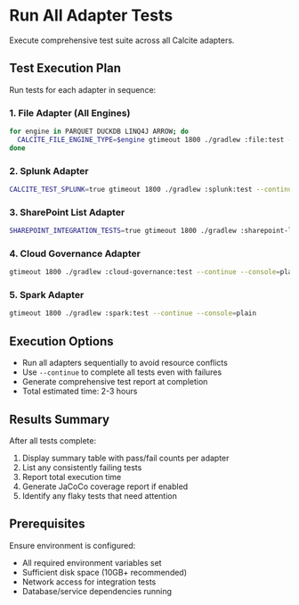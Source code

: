 # Run All Adapter Tests

Execute comprehensive test suite across all Calcite adapters.

## Test Execution Plan

Run tests for each adapter in sequence:

### 1. File Adapter (All Engines)
```bash
for engine in PARQUET DUCKDB LINQ4J ARROW; do
  CALCITE_FILE_ENGINE_TYPE=$engine gtimeout 1800 ./gradlew :file:test --continue --console=plain
done
```

### 2. Splunk Adapter
```bash
CALCITE_TEST_SPLUNK=true gtimeout 1800 ./gradlew :splunk:test --continue --console=plain
```

### 3. SharePoint List Adapter
```bash
SHAREPOINT_INTEGRATION_TESTS=true gtimeout 1800 ./gradlew :sharepoint-list:test --continue --console=plain
```

### 4. Cloud Governance Adapter
```bash
gtimeout 1800 ./gradlew :cloud-governance:test --continue --console=plain
```

### 5. Spark Adapter
```bash
gtimeout 1800 ./gradlew :spark:test --continue --console=plain
```

## Execution Options

- Run all adapters sequentially to avoid resource conflicts
- Use `--continue` to complete all tests even with failures
- Generate comprehensive test report at completion
- Total estimated time: 2-3 hours

## Results Summary

After all tests complete:
1. Display summary table with pass/fail counts per adapter
2. List any consistently failing tests
3. Report total execution time
4. Generate JaCoCo coverage report if enabled
5. Identify any flaky tests that need attention

## Prerequisites

Ensure environment is configured:
- All required environment variables set
- Sufficient disk space (10GB+ recommended)
- Network access for integration tests
- Database/service dependencies running
